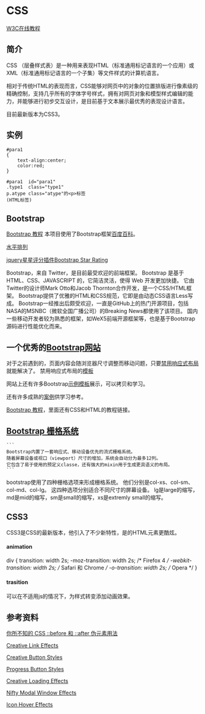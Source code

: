 # CSS

[W3C在线教程](http://www.w3school.com.cn/css/)

## 简介
CSS （层叠样式表）是一种用来表现HTML（标准通用标记语言的一个应用）或XML（标准通用标记语言的一个子集）等文件样式的计算机语言。

相对于传统HTML的表现而言，CSS能够对网页中的对象的位置排版进行像素级的精确控制，支持几乎所有的字体字号样式，拥有对网页对象和模型样式编辑的能力，并能够进行初步交互设计，是目前基于文本展示最优秀的表现设计语言。

目前最新版本为CSS3。

## 实例

```
#para1
{
    text-align:center;
    color:red;
}

#para1	id="para1"  	
.type1	class="type1"	
p.atype	class="atype"的<p>标签
(HTML标签)
```

## Bootstrap
[Bootstrap 教程](http://www.runoob.com/bootstrap/bootstrap-tutorial.html)
本项目使用了Bootstrap框架[百度百科](http://baike.baidu.com/link?url=i7wrapW6IuNr38qLjc9NoSCuSpTLCWr-FIE39JXSc4GWQWSKoF00d4_l0XdZzwegUruSckfu8qyal2OYg-ALrHZp9tzR8sSAv8L5iF6gwzO)。

[水平排列](http://blog.csdn.net/a316212802/article/details/24921087)

[jquery星星评分插件Bootstrap Star Rating](http://www.jq22.com/jquery-info460)

Bootstrap，来自 Twitter，是目前最受欢迎的前端框架。
Bootstrap 是基于 HTML、CSS、JAVASCRIPT 的，它简洁灵活，使得 Web 开发更加快捷。
它由Twitter的设计师Mark Otto和Jacob Thornton合作开发，是一个CSS/HTML框架。
Bootstrap提供了优雅的HTML和CSS规范，它即是由动态CSS语言Less写成。
Bootstrap一经推出后颇受欢迎，一直是GitHub上的热门开源项目，包括NASA的MSNBC（微软全国广播公司）的Breaking News都使用了该项目。
国内一些移动开发者较为熟悉的框架，如WeX5前端开源框架等，也是基于Bootstrap源码进行性能优化而来。

## 一个优秀的[Bootstrap网站](http://bootstrap.evget.com/Index.html)
对于之前遇到的，页面内容会随浏览器尺寸调整而移动问题，只要[禁用响应式布局](http://bootstrap.evget.com/getting-started.html#disable-responsive)就能解决了。
禁用响应式布局的[模板](http://bootstrap.evget.com/examples/non-responsive/index.html)

网站上还有许多Bootstrap[示例模板](http://bootstrap.evget.com/examples/theme/index.html#)展示，可以拷贝和学习。

还有许多成熟的[案例](http://bootstrap.evget.com/getting-started.html#examples)供学习参考。

[Bootstrap 教程](http://www.dnzs.com.cn/w3cschool/bootstrap/bootstrap-tutorial.html)，里面还有CSS和HTML的教程链接。


## [Bootstrap 栅格系统](http://www.cnblogs.com/linjiqin/p/3559800.html)

    ```
    Bootstrap内置了一套响应式、移动设备优先的流式栅格系统。
    随着屏幕设备或视口（viewport）尺寸的增加，系统会自动分为最多12列。
    它包含了易于使用的预定义classe，还有强大的mixin用于生成更具语义的布局。
    ```

bootstrap使用了四种栅格选项来形成栅格系统。
他们分别是col-xs、col-sm、col-md、col-lg。
这四种选项分别适合不同尺寸的屏幕设备。
lg是large的缩写，md是mid的缩写，sm是small的缩写，xs是extremly small的缩写。

## CSS3

CSS3是CSS的最新版本，他引入了不少新特性，是的HTML元素更酷炫。

#### animation

div
{
transition: width 2s;
-moz-transition: width 2s;	/* Firefox 4 */
-webkit-transition: width 2s;	/* Safari 和 Chrome */
-o-transition: width 2s;	/* Opera */
}

#### trasition

可以在不适用js的情况下，为样式转变添加动画效果。

## 参考资料

[你所不知的 CSS ::before 和 ::after 伪元素用法](http://justcoding.iteye.com/blog/2032627)

[Creative Link Effects](http://tympanus.net/Development/CreativeLinkEffects/)

[Creative Button Styles](http://tympanus.net/Development/CreativeButtons/)

[Progress Button Styles](http://tympanus.net/Development/ProgressButtonStyles/)

[Creative Loading Effects](http://tympanus.net/Development/CreativeLoadingEffects/)

[Nifty Modal Window Effects](http://tympanus.net/Development/ModalWindowEffects/)

[Icon Hover Effects](http://tympanus.net/Development/IconHoverEffects/)
